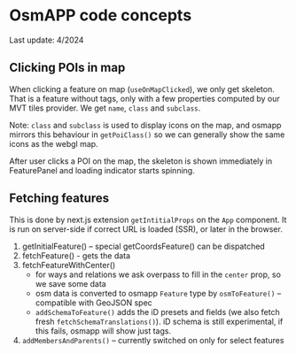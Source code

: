 # OsmAPP code concepts

Last update: 4/2024

## Clicking POIs in map

When clicking a feature on map (`useOnMapClicked`), we only get skeleton. That is a feature without tags, only with a few properties computed by our MVT tiles provider. We get `name`, `class` and `subclass`.

Note: `class` and `subclass` is used to display icons on the map, and osmapp mirrors this behaviour in `getPoiClass()` so we can generally show the same icons as the webgl map.

After user clicks a POI on the map, the skeleton is shown immediately in FeaturePanel and loading indicator starts spinning.

## Fetching features

This is done by next.js extension `getIntitialProps` on the `App` component. It is run on server-side if correct URL is loaded (SSR), or later in the browser.

1. getInitialFeature() – special getCoordsFeature() can be dispatched
2. fetchFeature() - gets the data
3. fetchFeatureWithCenter()
   - for ways and relations we ask overpass to fill in the `center` prop, so we save some data
   - osm data is converted to osmapp `Feature` type by `osmToFeature()` – compatible with GeoJSON spec
   - `addSchemaToFeature()` adds the iD presets and fields (we also fetch fresh `fetchSchemaTranslations()`). iD schema is still experimental, if this fails, osmapp will show just tags.
4. `addMembersAndParents()` – currently switched on only for select features
